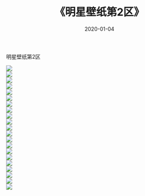 ﻿---
layout: post
title:  《明星壁纸第2区》
date:   2020-01-04
img: http://pic.660000.xyz/1:/壁纸/明星壁纸/000-2.jpg
categories: [美女, 清纯, 唯美]
---

明星壁纸第2区

  ![](http://pic.660000.xyz/1:/壁纸/明星壁纸/042.jpg) <br> ![](http://pic.660000.xyz/1:/壁纸/明星壁纸/043.jpg) <br> ![](http://pic.660000.xyz/1:/壁纸/明星壁纸/044.jpg) <br> ![](http://pic.660000.xyz/1:/壁纸/明星壁纸/045.jpg) <br> ![](http://pic.660000.xyz/1:/壁纸/明星壁纸/046.jpg) <br> ![](http://pic.660000.xyz/1:/壁纸/明星壁纸/047.jpg) <br> ![](http://pic.660000.xyz/1:/壁纸/明星壁纸/048.jpg) <br> ![](http://pic.660000.xyz/1:/壁纸/明星壁纸/049.jpg) <br> ![](http://pic.660000.xyz/1:/壁纸/明星壁纸/050.jpg) <br> ![](http://pic.660000.xyz/1:/壁纸/明星壁纸/051.jpg) <br> ![](http://pic.660000.xyz/1:/壁纸/明星壁纸/052.jpg) <br> ![](http://pic.660000.xyz/1:/壁纸/明星壁纸/053.jpg) <br> ![](http://pic.660000.xyz/1:/壁纸/明星壁纸/054.jpg) <br> ![](http://pic.660000.xyz/1:/壁纸/明星壁纸/055.jpg) <br> ![](http://pic.660000.xyz/1:/壁纸/明星壁纸/056.jpg) <br> ![](http://pic.660000.xyz/1:/壁纸/明星壁纸/057.jpg) <br> ![](http://pic.660000.xyz/1:/壁纸/明星壁纸/058.jpg) <br> ![](http://pic.660000.xyz/1:/壁纸/明星壁纸/059.jpg) <br> ![](http://pic.660000.xyz/1:/壁纸/明星壁纸/060.jpg) <br> ![](http://pic.660000.xyz/1:/壁纸/明星壁纸/061.jpg) <br> ![](http://pic.660000.xyz/1:/壁纸/明星壁纸/062.jpg) <br>